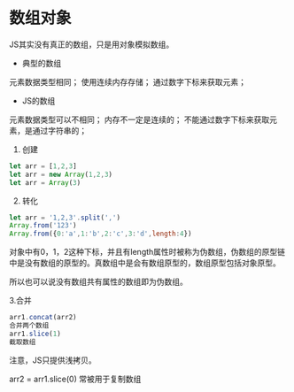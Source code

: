# 数组对象

JS其实没有真正的数组，只是用对象模拟数组。

* 典型的数组

元素数据类型相同；
使用连续内存存储；
通过数字下标来获取元素；

* JS的数组
  
元素数据类型可以不相同；
内存不一定是连续的；
不能通过数字下标来获取元素，是通过字符串的；

1. 创建

```javascript
let arr = [1,2,3]
let arr = new Array(1,2,3)
let arr = Array(3)
```

2. 转化
   
```javascript
let arr = '1,2,3'.split(',')
Array.from('123')
Array.from({0:'a',1:'b',2:'c',3:'d',length:4})
```
对象中有0，1，2这种下标，并且有length属性时被称为伪数组，伪数组的原型链中是没有数组的原型的。真数组中是会有数组原型的，数组原型包括对象原型。

所以也可以说没有数组共有属性的数组即为伪数组。

3.合并
```javascript
arr1.concat(arr2) 
合并两个数组
arr1.slice(1)
截取数组
```

注意，JS只提供浅拷贝。

arr2 = arr1.slice(0) 常被用于复制数组

